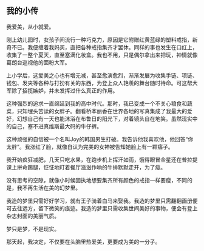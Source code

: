 ## 我的小传

我爱美，从小就爱。

刚上幼儿园时，女孩子间流行一种巧克力，原因是它附赠红黄蓝绿的塑料戒指，新奇不已。我便缠着我妈买，直把各种戒指集齐才罢休。同样的事也发生在口红上，收集了一整个夏天，直至塞满化妆盒。我也不用，只是偶尔拿出来把玩，神情就像葛朗台巡视他的面粉大军。

上小学后，这爱美之心也有增无减，甚至愈演愈烈，渐渐发展为收集手链、项链、钱包、发夹等各种与打扮有关的东西，为登上众人艳羡的舞台随时待命。可这帮大军除了招揽嫉妒，并未发挥过什么真正的作用。

这种强烈的追求一直绵延到我的高中时代。那时，我已变成一个不关心粮食和蔬菜，只知埋头苦读的女胖子。翻看桥本丽香在世界各地的写真集成了我最大的爱好，幻想自己有一天也能沐浴在布鲁日的阳光下，对着镜头自在地笑。虽然现实中的自己，塞不进真维斯最大码的牛仔裤。

这种顽强的自信被一个名叫Joy的韩国男生打破。我告诉他我喜欢他，他回答“你太胖”。我涨红了脸，就像自认为完美的女神被告知她脸上有一颗痦子。

我开始疯狂减肥，几天只吃水果，在跑步机上挥汗如雨，饿得眼冒金星还在普拉提课上拼命踢腿，怔怔地盯着餐厅滋滋作响的牛排默默走开，为了瘦。

没有思考的空隙，就像小时候固执地想要集齐所有颜色的戒指一样要瘦，不同的是，我不再生活在美的幻梦里。

我造的梦里只需好好学习，就有王子骑着白马来娶我。我造的梦里只需翻翻画册便可去往远方，留下微笑的痕迹。我造的梦里只需收集世间美好的事物，便会有登上杂志封面的美丽气质。

梦只是梦，不是现实。

那天起，我决定，不仅要在头脑里热爱美，更要成为美的一分子。







